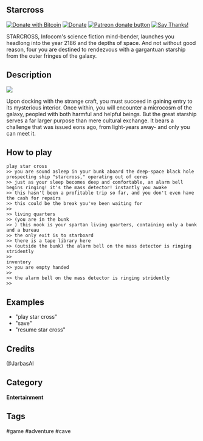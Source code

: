 ## Starcross
[![Donate with Bitcoin](https://en.cryptobadges.io/badge/micro/1QJNhKM8tVv62XSUrST2vnaMXh5ADSyYP8)](https://en.cryptobadges.io/donate/1QJNhKM8tVv62XSUrST2vnaMXh5ADSyYP8)
[![Donate](https://img.shields.io/badge/Donate-PayPal-green.svg)](https://paypal.me/jarbasai)
<span class="badge-patreon"><a href="https://www.patreon.com/jarbasAI" title="Donate to this project using Patreon"><img src="https://img.shields.io/badge/patreon-donate-yellow.svg" alt="Patreon donate button" /></a></span>
[![Say Thanks!](https://img.shields.io/badge/Say%20Thanks-!-1EAEDB.svg)](https://saythanks.io/to/JarbasAl)

STARCROSS, Infocom's science fiction mind-bender, launches you headlong into the year 2186 and the depths of space. And not without good reason, four you are destined to rendezvous with a gargantuan starship from the outer fringes of the galaxy. 

## Description

![](http://infocom.elsewhere.org/gallery/starcross/starcross1.jpg)

Upon docking with the strange craft, you must succeed in gaining entry to its mysterious interior. Once within, you will encounter a microcosm of the galaxy, peopled with both harmful and helpful beings. But the great starship serves a far larger purpose than mere cultural exchange. It bears a challenge that was issued eons ago, from light-years away- and only you can meet it.

## How to play

    play star cross
    >> you are sound asleep in your bunk aboard the deep-space black hole prospecting ship "starcross," operating out of ceres
    >> just as your sleep becomes deep and comfortable, an alarm bell begins ringing! it's the mass detector! instantly you awake
    >> this hasn't been a profitable trip so far, and you don't even have the cash for repairs
    >> this could be the break you've been waiting for
    >> 
    >> living quarters
    >> (you are in the bunk
    >> ) this nook is your spartan living quarters, containing only a bunk and a bureau
    >> the only exit is to starboard
    >> there is a tape library here
    >> (outside the bunk) the alarm bell on the mass detector is ringing stridently
    >> 
    inventory
    >> you are empty handed
    >> 
    >> the alarm bell on the mass detector is ringing stridently
    >> 
    



## Examples 
* "play star cross"
* "save"
* "resume star cross"

## Credits 
@JarbasAl

## Category
**Entertainment**

## Tags
#game
#adventure
#cave
